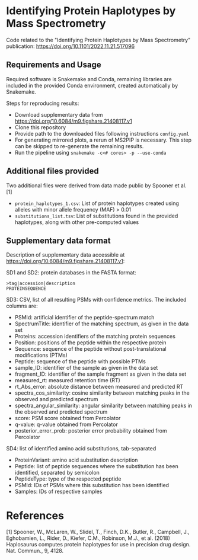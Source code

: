 # Identifying Protein Haplotypes by Mass Spectrometry
Code related to the "Identifying Protein Haplotypes by Mass Spectrometry" publication: https://doi.org/10.1101/2022.11.21.517096

## Requirements and Usage
Required software is Snakemake and Conda, remaining libraries are included in the provided Conda environment, created automatically by Snakemake.

Steps for reproducing results:
- Download supplementary data from https://doi.org/10.6084/m9.figshare.21408117.v1
- Clone this repository
- Provide path to the downloaded files following instructions `config.yaml`
- For generating mirrored plots, a rerun of MS2PIP is necessary. This step can be skipped to re-generate the remaining results.
- Run the pipeline using `snakemake -c<# cores> -p --use-conda`

## Additional files provided
Two additional files were derived from data made public by Spooner et al. \[1\]

- `protein_haplotypes_1.csv`: List of protein haplotypes created using alleles with minor allele frequency (MAF) > 0.01
- `substitutions_list.tsv`: List of substitutions found in the provided haplotypes, along with other pre-computed values 

## Supplementary data format
Description of supplementary data accessible at https://doi.org/10.6084/m9.figshare.21408117.v1:

SD1 and SD2: protein databases in the FASTA format:
```
>tag|accession|description
PROTEINSEQUENCE
```
SD3: CSV, list of all resulting PSMs with confidence metrics. The included columns are:
- PSMId: artificial identifier of the peptide-spectrum match
- SpectrumTitle: identifier of the matching spectrum, as given in the data set
- Proteins: accession identifiers of the matching protein sequences
- Position: positions of the peptide within the respective protein
- Sequence: sequence of the peptide without post-translational modifications (PTMs)
- Peptide: sequence of the peptide with possible PTMs
- sample_ID: identifier of the sample as given in the data set
- fragment_ID: identifier of the sample fragment as given in the data set
- measured_rt: measured retention time (RT)
- rt_Abs_error: absolute distance between measured and predicted RT
- spectra_cos_similarity: cosine similarity between matching peaks in the observed and predicted spectrum
- spectra_angular_similarity: angular similarity between matching peaks in the observed and predicted spectrum
- score: PSM score obtained from Percolator
- q-value: q-value obtained from Percolator
- posterior_error_prob: posterior error probability obtained from Percolator

SD4: list of identified amino acid substitutions, tab-separated
- ProteinVariant: amino acid substitution description 
- Peptide: list of peptide sequences where the substitution has been identified, separated by semicolon
- PeptideType: type of the respected peptide
- PSMId: IDs of PSMs where this substitution has been identified
- Samples: IDs of respective samples

# References
\[1\] Spooner, W., McLaren, W., Slidel, T., Finch, D.K., Butler, R., Campbell, J., Eghobamien, L., Rider, D., Kiefer, C.M., Robinson, M.J., et al. (2018) Haplosaurus computes protein haplotypes for use in precision drug design. Nat. Commun., 9, 4128.

